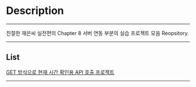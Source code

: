 # Description
- - -

친절한 재은씨 실전편의 Chapter 8 서버 연동 부분의 실습 프로젝트 모음 Reopsitory.

- - -

## List

[GET 방식으로 현재 시간 확인용 API 호출 프로젝트](https://github.com/VincentGeranium/APITutorial/tree/master/Chapter08_GET)

- - -
